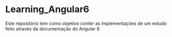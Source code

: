 # Learning_Angular6
Este repositório tem como objetivo conter as implementações de um estudo feito através da documentação do Angular 6
